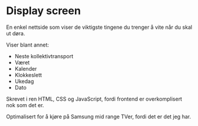 # Display screen

En enkel nettside som viser de viktigste tingene du trenger å vite når du skal ut døra.

Viser blant annet:
* Neste kollektivtransport
* Været
* Kalender
* Klokkeslett
* Ukedag
* Dato

Skrevet i ren HTML, CSS og JavaScript, fordi frontend er overkomplisert nok som det er.

Optimalisert for å kjøre på Samsung mid range TVer, fordi det er det jeg har. 
